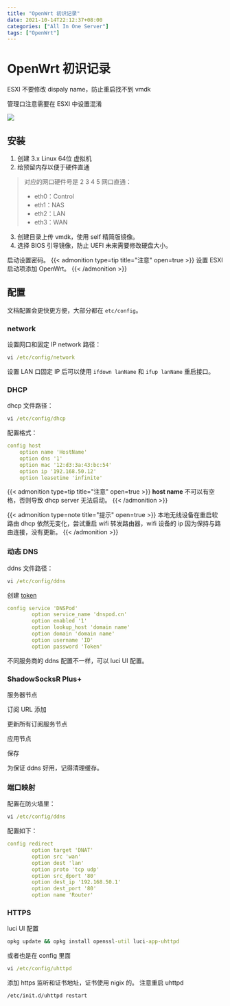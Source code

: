 ```yaml
---
title: "OpenWrt 初识记录"
date: 2021-10-14T22:12:37+08:00
categories: ["All In One Server"]
tags: ["OpenWrt"]
---
```


# OpenWrt 初识记录

ESXI 不要修改 dispaly name，防止重启找不到 vmdk

管理口注意需要在 ESXI 中设置混淆

![](../media/16342135727671/16343547085004.jpg)

## 安装
1. 创建 3.x Linux 64位 虚拟机
2. 给预留内存以便于硬件直通
> 对应的网口硬件号是 2 3 4 5
> 网口直通：
> - eth0：Control
> - eth1：NAS
> - eth2：LAN
> - eth3：WAN

3. 创建目录上传 vmdk，使用 self 精简版镜像。
4. 选择 BIOS 引导镜像，防止 UEFI 未来需要修改硬盘大小。

启动设置密码。
{{< admonition type=tip title="注意" open=true >}}
设置 ESXI 启动项添加 OpenWrt。
{{< /admonition >}}

## 配置
文档配置会更快更方便，大部分都在 `etc/config`。

### network
设置网口和固定 IP
network 路径：
```cmd
vi /etc/config/network
```
设置 LAN 口固定 IP 后可以使用 `ifdown lanName` 和 `ifup lanName` 重启接口。

### DHCP
dhcp 文件路径：
```cmd
vi /etc/config/dhcp
```
配置格式：
```yaml
config host
	option name 'HostName'
	option dns '1'
	option mac '12:d3:3a:43:bc:54'
	option ip '192.168.50.12'
	option leasetime 'infinite'
```
{{< admonition type=tip title="注意" open=true >}}
**host name** 不可以有空格，否则导致 dhcp server 无法启动。
{{< /admonition >}}

{{< admonition type=note title="提示" open=true >}}
本地无线设备在重启软路由 dhcp 依然无变化，尝试重启 wifi 转发路由器，wifi 设备的 ip 因为保持与路由连接，没有更新。
{{< /admonition >}}

### 动态 DNS
ddns 文件路径：
```cmd
vi /etc/config/ddns
```
创建 [token](https://console.dnspod.cn/account/token/token)
```yaml
config service 'DNSPod'
        option service_name 'dnspod.cn'
        option enabled '1'
        option lookup_host 'domain name'
        option domain 'domain name'
        option username 'ID'
        option password 'Token'
```
不同服务商的 ddns 配置不一样，可以 luci UI 配置。
    
### ShadowSocksR Plus+
服务器节点

订阅 URL 添加

更新所有订阅服务节点

应用节点

保存

为保证 ddns 好用，记得清理缓存。

### 端口映射
配置在防火墙里：
```cmd
vi /etc/config/ddns
```
配置如下：
```yaml
config redirect                                    
        option target 'DNAT'                    
        option src 'wan'                           
        option dest 'lan'                                  
        option proto 'tcp udp'                  
        option src_dport '80'                 
        option dest_ip '192.168.50.1'           
        option dest_port '80'                   
        option name 'Router'
```

### HTTPS
luci UI 配置
```cmd
opkg update && opkg install openssl-util luci-app-uhttpd
```
或者也是在 config 里面
```cmd
vi /etc/config/uhttpd
```
添加 https 监听和证书地址，证书使用 nigix 的。
注意重启 uhttpd
```cmd
/etc/init.d/uhttpd restart
```